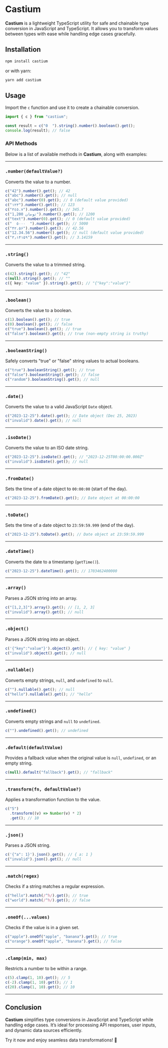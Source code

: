 # Castium

**Castium** is a lightweight TypeScript utility for safe and chainable type conversion in JavaScript and TypeScript. It allows you to transform values between types with ease while handling edge cases gracefully.

## Installation

```sh
npm install castium
```

or with yarn:

```sh
yarn add castium
```

## Usage

Import the `c` function and use it to create a chainable conversion.

```ts
import { c } from "castium";

const result = c("0  ").string().number().boolean().get();
console.log(result); // false
```

### API Methods

Below is a list of available methods in **Castium**, along with examples:

---

### `.number(defaultValue?)`

Converts the value to a number.

```ts
c("42").number().get(); // 42
c("abc").number().get(); // null
c("abc").number(0).get(); // 0 (default value provided)
c("۱۲۳").number().get(); // 123
c("٣٤٥.٧").number().get(); // 345.7
c("1,200 تومان").number().get(); // 1200
c("text").number(0).get(); // 0 (default value provided)
c("  ٥٠٠٠  ").number().get(); // 5000
c("۴۲.۵۶").number().get(); // 42.56
c("12.34.56").number().get(); // null (default value provided)
c("۳٫۱۴۱۵۹").number().get(); // 3.14159
```

---

### `.string()`

Converts the value to a trimmed string.

```ts
c(42).string().get(); // "42"
c(null).string().get(); // ""
c({ key: "value" }).string().get(); // "{"key":"value"}"
```

---

### `.boolean()`

Converts the value to a boolean.

```ts
c(1).boolean().get(); // true
c(0).boolean().get(); // false
c("true").boolean().get(); // true
c("false").boolean().get(); // true (non-empty string is truthy)
```

---

### `.booleanString()`

Safely converts "true" or "false" string values to actual booleans.

```ts
c("true").booleanString().get(); // true
c("false").booleanString().get(); // false
c("random").booleanString().get(); // null
```

---

### `.date()`

Converts the value to a valid JavaScript `Date` object.

```ts
c("2023-12-25").date().get(); // Date object (Dec 25, 2023)
c("invalid").date().get(); // null
```

---

### `.isoDate()`

Converts the value to an ISO date string.

```ts
c("2023-12-25").isoDate().get(); // "2023-12-25T00:00:00.000Z"
c("invalid").isoDate().get(); // null
```

---

### `.fromDate()`

Sets the time of a date object to `00:00:00` (start of the day).

```ts
c("2023-12-25").fromDate().get(); // Date object at 00:00:00
```

---

### `.toDate()`

Sets the time of a date object to `23:59:59.999` (end of the day).

```ts
c("2023-12-25").toDate().get(); // Date object at 23:59:59.999
```

---

### `.dateTime()`

Converts the date to a timestamp (`getTime()`).

```ts
c("2023-12-25").dateTime().get(); // 1703462400000
```

---

### `.array()`

Parses a JSON string into an array.

```ts
c("[1,2,3]").array().get(); // [1, 2, 3]
c("invalid").array().get(); // null
```

---

### `.object()`

Parses a JSON string into an object.

```ts
c('{"key":"value"}').object().get(); // { key: "value" }
c("invalid").object().get(); // null
```

---

### `.nullable()`

Converts empty strings, `null`, and `undefined` to `null`.

```ts
c("").nullable().get(); // null
c("hello").nullable().get(); // "hello"
```

---

### `.undefined()`

Converts empty strings and `null` to `undefined`.

```ts
c("").undefined().get(); // undefined
```

---

### `.default(defaultValue)`

Provides a fallback value when the original value is `null`, `undefined`, or an empty string.

```ts
c(null).default("fallback").get(); // "fallback"
```

---

### `.transform(fn, defaultValue?)`

Applies a transformation function to the value.

```ts
c("5")
  .transform((v) => Number(v) * 2)
  .get(); // 10
```

---

### `.json()`

Parses a JSON string.

```ts
c('{"a": 1}').json().get(); // { a: 1 }
c("invalid").json().get(); // null
```

---

### `.match(regex)`

Checks if a string matches a regular expression.

```ts
c("hello").match(/^h/).get(); // true
c("world").match(/^h/).get(); // false
```

---

### `.oneOf(...values)`

Checks if the value is in a given set.

```ts
c("apple").oneOf("apple", "banana").get(); // true
c("orange").oneOf("apple", "banana").get(); // false
```

---

### `.clamp(min, max)`

Restricts a number to be within a range.

```ts
c(5).clamp(1, 10).get(); // 5
c(-2).clamp(1, 10).get(); // 1
c(20).clamp(1, 10).get(); // 10
```

---

## Conclusion

**Castium** simplifies type conversions in JavaScript and TypeScript while handling edge cases. It’s ideal for processing API responses, user inputs, and dynamic data sources efficiently.

Try it now and enjoy seamless data transformations! 🚀
